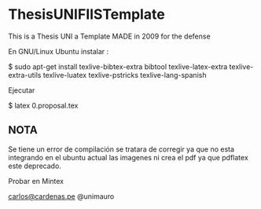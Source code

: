 # ThesisUNIFIISTemplate
This is a Thesis UNI a Template MADE in 2009 for the defense 

En GNU/Linux Ubuntu instalar :

$ sudo apt-get install texlive-bibtex-extra bibtool texlive-latex-extra texlive-extra-utils texlive-luatex texlive-pstricks texlive-lang-spanish

Ejecutar

$ latex 0.proposal.tex

## NOTA

Se tiene un error de compilación se tratara de corregir ya que no esta integrando en el ubuntu actual las imagenes ni crea el pdf ya que pdflatex este deprecado.

Probar en Mintex


carlos@cardenas.pe
@unimauro
